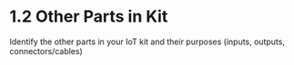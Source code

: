 # 1.2 Other Parts in Kit

Identify the other parts in your IoT kit and their purposes \(inputs, outputs, connectors/cables\)

